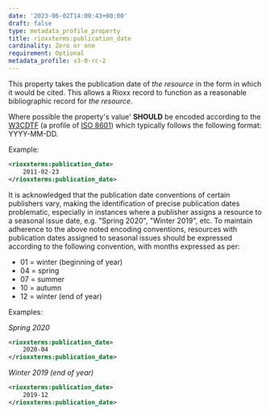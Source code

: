 ```yaml
---
date: '2023-06-02T14:00:43+00:00'
draft: false
type: metadata_profile_property
title: rioxxterms:publication_date
cardinality: Zero or one
requirement: Optional
metadata_profile: v3-0-rc-2
---
```

This property takes the publication date of *the resource* in the form in which it would be cited. This allows a Rioxx record to function as a reasonable bibliographic record for *the resource*. 

Where possible the property's value' **SHOULD** be encoded according to the [W3CDTF](https://www.w3.org/TR/NOTE-datetime) (a profile of [ISO 8601](https://www.iso.org/standard/40874.html)) which typically follows the following format: YYYY-MM-DD. 

Example:
```xml
<rioxxterms:publication_date>
    2011-02-23
</rioxxterms:publication_date>
```

It is acknowledged that the publication date conventions of certain publishers vary, making the identification of precise publication dates problematic, especially in instances where a publisher assigns a resource to a seasonal issue date, e.g. "Spring 2020", "Winter 2019", etc. To maintain adherence to the above noted encoding conventions, resources with publication dates assigned to seasonal issues should be expressed according to the following convention, with months expressed as per:

- 01 = winter (beginning of year)
- 04 = spring
- 07 = summer
- 10 = autumn
- 12 = winter (end of year)

Examples:

*Spring 2020*

```xml
<rioxxterms:publication_date>
    2020-04
</rioxxterms:publication_date>
```

*Winter 2019 (end of year)*

```xml
<rioxxterms:publication_date>
    2019-12
</rioxxterms:publication_date>
```


